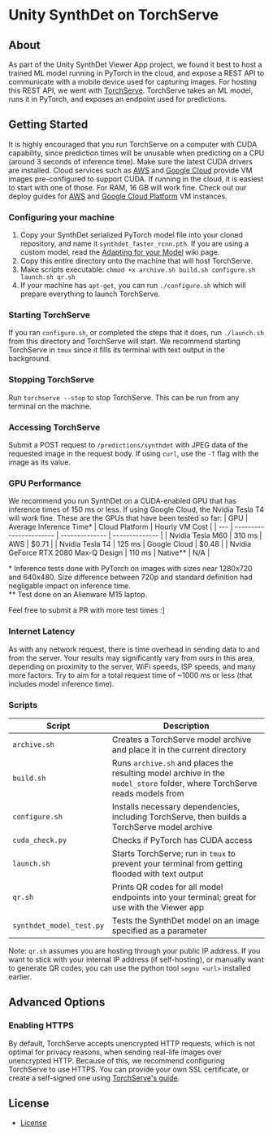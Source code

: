 # Unity SynthDet on TorchServe

## About
As part of the Unity SynthDet Viewer App project, we found it best to host a trained ML model running in PyTorch in the cloud, and expose a REST API to communicate with a mobile device used for capturing images. For hosting this REST API, we went with [TorchServe](https://github.com/pytorch/serve). TorchServe takes an ML model, runs it in PyTorch, and exposes an endpoint used for predictions.

## Getting Started
It is highly encouraged that you run TorchServe on a computer with CUDA capability, since prediction times will be unusable when predicting on a CPU (around 3 seconds of inference time). Make sure the latest CUDA drivers are installed. Cloud services such as [AWS](https://aws.amazon.com/marketplace/pp/Amazon-Web-Services-Deep-Learning-AMI-Ubuntu-1604/B077GCH38C) and [Google Cloud](https://console.cloud.google.com/marketplace/details/click-to-deploy-images/deeplearning) provide VM images pre-configured to support CUDA. If running in the cloud, it is easiest to start with one of those. For RAM, 16 GB will work fine. Check out our deploy guides for [AWS](https://github.com/Unity-Technologies/perception-synthdet-torchserve/wiki/Deploying-a-CUDA-enabled-AWS-VM-Instance) and [Google Cloud Platform](https://github.com/Unity-Technologies/perception-synthdet-torchserve/wiki/Deploying-a-CUDA-enabled-GCP-VM-Instance) VM instances.

### Configuring your machine
1. Copy your SynthDet serialized PyTorch model file into your cloned repository, and name it `synthdet_faster_rcnn.pth`. If you are using a custom model, read the [Adapting for your Model](https://github.com/Unity-Technologies/perception-synthdet-torchserve/wiki/Adapting-for-your-Model) wiki page.
2. Copy this entire directory onto the machine that will host TorchServe.
3. Make scripts executable: `chmod +x archive.sh build.sh configure.sh launch.sh qr.sh`
4. If your machine has `apt-get`, you can run `./configure.sh` which will prepare everything to launch TorchServe.

### Starting TorchServe
If you ran `configure.sh`, or completed the steps that it does, run `./launch.sh` from this directory and TorchServe will start. We recommend starting TorchServe in `tmux` since it fills its terminal with text output in the background.

### Stopping TorchServe
Run `torchserve --stop` to stop TorchServe. This can be run from any terminal on the machine.

### Accessing TorchServe
Submit a POST request to `/predictions/synthdet` with JPEG data of the requested image in the request body. If using `curl`, use the `-T` flag with the image as its value.

### GPU Performance
We recommend you run SynthDet on a CUDA-enabled GPU that has inference times of 150 ms or less. If using Google Cloud, the Nvidia Tesla T4 will work fine. These are the GPUs that have been tested so far:
| GPU | Average Inference Time\* | Cloud Platform | Hourly VM Cost |
| --- | ----------------------- | -------------- | -------------- |
| Nvidia Tesla M60 | 310 ms | AWS | $0.71 |
| Nvidia Tesla T4 | 125 ms | Google Cloud | $0.48 |
| Nvidia GeForce RTX 2080 Max-Q Design | 110 ms | Native\*\* | N/A |

\* Inference tests done with PyTorch on images with sizes near 1280x720 and 640x480. Size difference between 720p and standard definition had negligable impact on inference time.
<br/>
\*\* Test done on an Alienware M15 laptop.

Feel free to submit a PR with more test times :]

### Internet Latency
As with any network request, there is time overhead in sending data to and from the server. Your results may significantly vary from ours in this area, depending on proximity to the server, WiFi speeds, ISP speeds, and many more factors. Try to aim for a total request time of ~1000 ms or less (that includes model inference time).

### Scripts

| Script | Description |
| ------ | ----------- |
| `archive.sh` | Creates a TorchServe model archive and place it in the current directory |
| `build.sh` | Runs `archive.sh` and places the resulting model archive in the `model_store` folder, where TorchServe reads models from |
| `configure.sh` | Installs necessary dependencies, including TorchServe, then builds a TorchServe model archive |
| `cuda_check.py` | Checks if PyTorch has CUDA access |
| `launch.sh` | Starts TorchServe; run in `tmux` to prevent your terminal from getting flooded with text output |
| `qr.sh` | Prints QR codes for all model endpoints into your terminal; great for use with the Viewer app |
| `synthdet_model_test.py` | Tests the SynthDet model on an image specified as a parameter |

Note: `qr.sh` assumes you are hosting through your public IP address. If you want to stick with your internal IP address (if self-hosting), or manually want to generate QR codes, you can use the python tool `segno <url>` installed earlier.

## Advanced Options
### Enabling HTTPS
By default, TorchServe accepts unencrypted HTTP requests, which is not optimal for privacy reasons, when sending real-life images over unencrypted HTTP. Because of this, we recommend configuring TorchServe to use HTTPS. You can provide your own SSL certificate, or create a self-signed one using [TorchServe's guide](https://pytorch.org/serve/configuration.html#id3).

## License
* [License](LICENSE.md)

